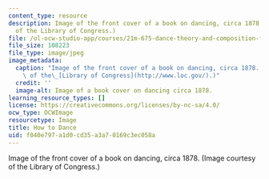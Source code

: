 ```yaml
---
content_type: resource
description: Image of the front cover of a book on dancing, circa 1878. (Image courtesy
  of the Library of Congress.)
file: /ol-ocw-studio-app/courses/21m-675-dance-theory-and-composition-fall-2003/f040e797a1d0cd35a3a70169c3ec058a_21m-675f03.jpg
file_size: 108223
file_type: image/jpeg
image_metadata:
  caption: "Image of the front cover of a book on dancing, circa 1878. (Image courtesy\
    \ of the\_[Library of Congress](http://www.loc.gov/).)"
  credit: ''
  image-alt: Image of a book cover on dancing circa 1878.
learning_resource_types: []
license: https://creativecommons.org/licenses/by-nc-sa/4.0/
ocw_type: OCWImage
resourcetype: Image
title: How to Dance
uid: f040e797-a1d0-cd35-a3a7-0169c3ec058a
---
```

Image of the front cover of a book on dancing, circa 1878. (Image courtesy of the Library of Congress.)